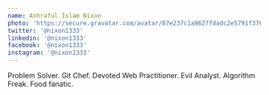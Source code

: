 ```yaml
---
name: Ashraful Islam Nixon
photo: 'https://secure.gravatar.com/avatar/87e237c1a9627fdadc2e5791f37604b4?s=800'
twitter: '@nixon1333'
linkedin: '@nixon1333'
facebook: '@nixon1333'
instagram: '@nixon1333'
---
```

Problem Solver. Git Chef. Devoted Web Practitioner. Evil Analyst. Algorithm Freak. Food fanatic.  